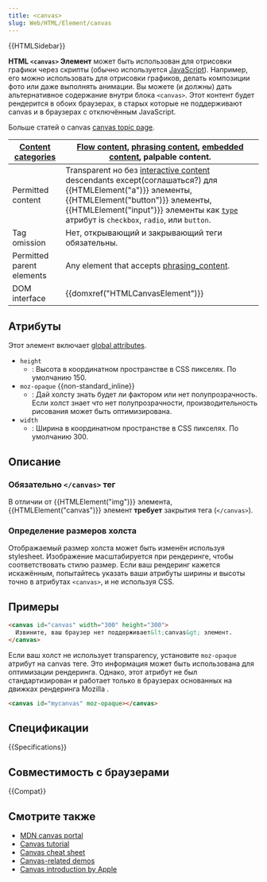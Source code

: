 ```yaml
---
title: <canvas>
slug: Web/HTML/Element/canvas
---
```


{{HTMLSidebar}}

**HTML `<canvas>` Элемент** может быть использован для отрисовки графики через скрипты (обычно используется [JavaScript](/ru/docs/Web/JavaScript)). Например, его можно использовать для отрисовки графиков, делать композиции фото или даже выполнять анимации. Вы можете (и должны) дать альтернативное содержание внутри блока `<canvas>`. Этот контент будет рендерится в обоих браузерах, в старых которые не поддерживают canvas и в браузерах с отключённым JavaScript.

Больше статей о canvas [canvas topic page](/ru/docs/Web/API/Canvas_API).

| [Content categories](/ru/docs/Web/HTML/Content_categories) | [Flow content](/ru/docs/Web/HTML/Content_categories#flow_content), [phrasing content](/ru/docs/Web/HTML/Content_categories#phrasing_content), [embedded content](/ru/docs/Web/HTML/Content_categories#embedded_content), palpable content.                                                                                                            |
| ------------------------------------------------------ | ----------------------------------------------------------------------------------------------------------------------------------------------------------------------------------------------------------------------------------------------------------------------------------------------------------------------------------------- |
| Permitted content                                      | Transparent но без [interactive content](/ru/docs/Web/HTML/Content_categories#interactive_content) descendants except(соглашаться?) для {{HTMLElement("a")}} элементы, {{HTMLElement("button")}} элементы, {{HTMLElement("input")}} элементы как [`type`](/ru/docs/Web/HTML/Element/input#type) атрибут is `checkbox`, `radio`, или `button`. |
| Tag omission                                           | Нет, открывающий и закрывающий теги обязательны.                                                                                                                                                                                                                                                                                          |
| Permitted parent elements                              | Any element that accepts [phrasing_content](/ru/docs/Web/HTML/Content_categories#phrasing_content).                                                                                                                                                                                                                                           |
| DOM interface                                          | {{domxref("HTMLCanvasElement")}}                                                                                                                                                                                                                                                                                                          |

## Атрибуты

Этот элемент включает [global attributes](/ru/docs/Web/HTML/Global_attributes).

- `height`
  - : Высота в координатном пространстве в CSS пикселях. По умолчанию 150.
- `moz-opaque` {{non-standard_inline}}
  - : Дай холсту знать будет ли фактором или нет полупрозрачность. Если холст знает что нет полупрозрачности, производительность рисования может быть оптимизирована.
- `width`
  - : Ширина в координатном пространстве в CSS пикселях. По умолчанию 300.

## Описание

### Обязательно `</canvas>` тег

В отличии от {{HTMLElement("img")}} элемента, {{HTMLElement("canvas")}} элемент **требует** закрытия тега (`</canvas>`).

### Определение размеров холста

Отображаемый размер холста может быть изменён используя stylesheet. Изображение масштабируется при рендеринге, чтобы соответствовать стилю размер. Если ваш рендеринг кажется искажённым, попытайтесь указать ваши атрибуты ширины и высоты точно в атрибутах `<canvas>`, и не используя CSS.

## Примеры

```html
<canvas id="canvas" width="300" height="300">
  Извините, ваш браузер нет поддерживает&lt;canvas&gt; элемент.
</canvas>
```

Если ваш холст не использует transparency, установите `moz-opaque` атрибут на canvas теге. Это информация может быть использована для оптимизации рендеринга. Однако, этот атрибут не был стандартизирован и работает только в браузерах основанных на движках рендеринга Mozilla .

```html
<canvas id="mycanvas" moz-opaque></canvas>
```

## Спецификации

{{Specifications}}

## Совместимость с браузерами

{{Compat}}

## Смотрите также

- [MDN canvas portal](/ru/docs/Web/API/Canvas_API)
- [Canvas tutorial](/ru/docs/Web/API/Canvas_API/Tutorial)
- [Canvas cheat sheet](https://simon.html5.org/dump/html5-canvas-cheat-sheet.html)
- [Canvas-related demos](/en-US/docs/Web/Demos_of_open_web_technologies)
- [Canvas introduction by Apple](https://developer.apple.com/library/safari/documentation/AudioVideo/Conceptual/HTML-canvas-guide/Introduction/Introduction.html)
